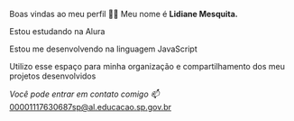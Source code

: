 Boas vindas ao meu perfil 💙💙
Meu nome é **Lidiane Mesquita.**

Estou estudando na Alura

Estou me desenvolvendo na linguagem JavaScript

Utilizo esse espaço para minha organização e compartilhamento dos meu projetos desenvolvidos

_Você pode entrar em contato comigo 📫_
00001117630687sp@al.educacao.sp.gov.br
